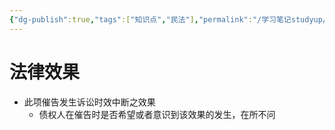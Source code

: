 ```yaml
---
{"dg-publish":true,"tags":["知识点","民法"],"permalink":"/学习笔记studyup/知识点cheese/债务履行的催告/","dgPassFrontmatter":true,"created":"2024-07-14T19:05:10.864+08:00","updated":"2024-10-25T12:41:05.174+08:00"}
---
```


# 法律效果
- 此项催告发生诉讼时效中断之效果
	- 债权人在催告时是否希望或者意识到该效果的发生，在所不问
